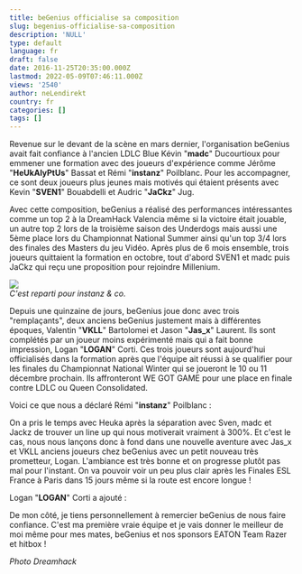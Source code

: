 ```yaml
---
title: beGenius officialise sa composition
slug: begenius-officialise-sa-composition
description: 'NULL'
type: default
language: fr
draft: false
date: 2016-11-25T20:35:00.000Z
lastmod: 2022-05-09T07:46:11.000Z
views: '2540'
author: neLendirekt
country: fr
categories: []
tags: []
---
```

Revenue sur le devant de la scène en mars dernier, l'organisation beGenius avait fait confiance à l'ancien LDLC Blue Kévin "**madc**" Ducourtioux pour emmener une formation avec des joueurs d'expérience comme Jérôme "**HeUkAlyPtUs**" Bassat et Rémi "**instanz**" Poilblanc. Pour les accompagner, ce sont deux joueurs plus jeunes mais motivés qui étaient présents avec Kevin "**SVEN1**" Bouabdelli et Audric "**JaCkz**" Jug.

Avec cette composition, beGenius a réalisé des performances intéressantes comme un top 2 à la DreamHack Valencia même si la victoire était jouable, un autre top 2 lors de la troisième saison des Underdogs mais aussi une 5ème place lors du Championnat National Summer ainsi qu'un top 3/4 lors des finales des Masters du jeu Vidéo. Après plus de 6 mois ensemble, trois joueurs quittaient la formation en octobre, tout d'abord SVEN1 et madc puis JaCkz qui reçu une proposition pour rejoindre Millenium.

![](/storage/images/58389f683666f_instanzdhjpg)  
_C'est reparti pour instanz & co._

Depuis une quinzaine de jours, beGenius joue donc avec trois "remplaçants", deux anciens beGenius justement mais à différentes époques, Valentin "**VKLL**" Bartolomei et Jason "**Jas\_x**" Laurent. Ils sont complétés par un joueur moins expérimenté mais qui a fait bonne impression, Logan "**LOGAN**" Corti. Ces trois joueurs sont aujourd'hui officialisés dans la formation après que l'équipe ait réussi à se qualifier pour les finales du Championnat National Winter qui se joueront le 10 ou 11 décembre prochain. Ils affronteront WE GOT GAME pour une place en finale contre LDLC ou Queen Consolidated.

Voici ce que nous a déclaré Rémi "**instanz**" Poilblanc : 

On a pris le temps avec Heuka après la séparation avec Sven, madc et Jackz de trouver un line up qui nous motiverait vraiment à 300%. Et c'est le cas, nous nous lançons donc à fond dans une nouvelle aventure avec Jas\_x et VKLL anciens joueurs chez beGenius avec un petit nouveau très prometteur, Logan. L'ambiance est très bonne et on progresse plutôt pas mal pour l'instant. On va pouvoir voir un peu plus clair après les Finales ESL France à Paris dans 15 jours même si la route est encore longue ! 

Logan "**LOGAN**" Corti a ajouté : 

De mon côté, je tiens personnellement à remercier beGenius de nous faire confiance. C'est ma première vraie équipe et je vais donner le meilleur de moi même pour mes mates, beGenius et nos sponsors EATON Team Razer et hitbox ! 

_Photo Dreamhack_
